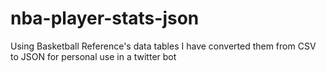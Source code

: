 # nba-player-stats-json
 Using Basketball Reference's data tables I have converted them from CSV to JSON for personal use in a twitter bot
